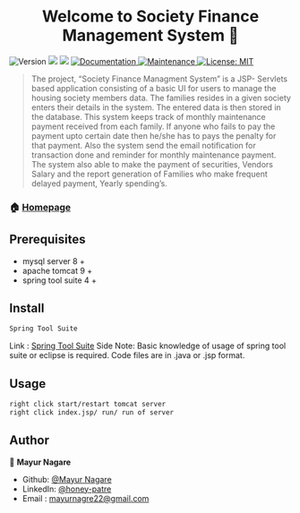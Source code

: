 <h1 align="center">Welcome to Society Finance Management System 👋</h1>
<p>
  <img alt="Version" src="https://img.shields.io/badge/version-1.0.0-blue.svg?cacheSeconds=2592000" />
  <img src="https://img.shields.io/badge/mysql-8.0-blue.svg" />
  <img src="https://img.shields.io/badge/tomcat-9.0-blue.svg" />
  <a href="https://github.com/kefranabg/readme-md-generator#readme" target="_blank">
    <img alt="Documentation" src="https://img.shields.io/badge/documentation-yes-brightgreen.svg" />
  </a>
  <a href="https://github.com/kefranabg/readme-md-generator/graphs/commit-activity" target="_blank">
    <img alt="Maintenance" src="https://img.shields.io/badge/Maintained%3F-yes-green.svg" />
  </a>
  <a href="https://github.com/kefranabg/readme-md-generator/blob/master/LICENSE" target="_blank">
    <img alt="License: MIT" src="https://img.shields.io/github/license/mayur-nagare/Society Finance Management System" />
  </a>
</p>


> The project, “Society Finance Managment System” is a JSP- Servlets based application consisting of a basic UI for users to manage the housing society members data. The families resides in a given society enters their details in the system. The entered data is then stored in the database. This system keeps track of monthly maintenance payment received from each family. If anyone who fails to pay the payment upto certain date then he/she has to pays the penalty for that payment. Also the system send the email notification for transaction done and reminder for monthly maintenance payment. The system also able to make the payment of securities, Vendors Salary and the report generation of Families who make frequent delayed payment, Yearly spending’s.

### 🏠 [Homepage](https://github.com/mayur-nagare/Society-Finance-Management/#readme)

## Prerequisites

- mysql server 8 +
- apache tomcat 9 +
- spring tool suite 4 +

## Install

```sh
Spring Tool Suite
```
Link : [Spring Tool Suite](https://download.springsource.com/release/STS4/4.10.0.RELEASE/dist/e4.19/spring-tool-suite-4-4.10.0.RELEASE-e4.19.0-win32.win32.x86_64.self-extracting.jar)
Side Note: Basic knowledge of usage of spring tool suite or eclipse is required. Code files are in .java or .jsp format.
## Usage

```sh
right click start/restart tomcat server
right click index.jsp/ run/ run of server
```

## Author

👤 **Mayur Nagare**

* Github: [@Mayur Nagare](https://github.com/mayur-nagare)
* LinkedIn: [@honey-patre](https://www.linkedin.com/in/mayurnagre)
* Email    :  mayurnagre22@gmail.com
